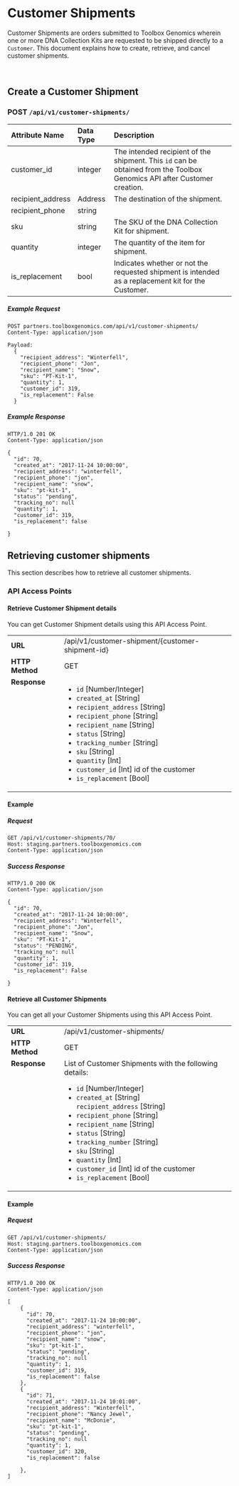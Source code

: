 
# Customer Shipments
Customer Shipments are orders submitted to Toolbox Genomics wherein one or more DNA Collection Kits are requested to be shipped directly to a `Customer`. This document explains how to create, retrieve, and cancel customer shipments.

<br>

## Create a Customer Shipment

### POST `/api/v1/customer-shipments/`

| Attribute Name | Data Type | Description
|:---|:---|:---
| customer_id | integer| The intended recipient of the shipment.  This `id` can be obtained from the Toolbox Genomics API after Customer creation.
| recipient_address | Address | The destination of the shipment.
| recipient_phone | string |
| sku | string | The SKU of the DNA Collection Kit for shipment.
| quantity | integer | The quantity of the item for shipment.
| is_replacement | bool | Indicates whether or not the requested shipment is intended as a replacement kit for the Customer.


##### Example Request

```
POST partners.toolboxgenomics.com/api/v1/customer-shipments/ 
Content-Type: application/json

Payload:
  {
    "recipient_address": "Winterfell",
    "recipient_phone": "Jon",
    "recipient_name": "Snow",
    "sku": "PT-Kit-1",
    "quantity": 1,
    "customer_id": 319,
    "is_replacement": False
  }

```

##### Example Response

```
HTTP/1.0 201 OK 
Content-Type: application/json

{
  "id": 70,
  "created_at": "2017-11-24 10:00:00",
  "recipient_address": "winterfell",
  "recipient_phone": "jon",
  "recipient_name": "snow",
  "sku": "pt-kit-1",
  "status": "pending",
  "tracking_no": null
  "quantity": 1,
  "customer_id": 319,
  "is_replacement": false

}

```

## Retrieving customer shipments

This section describes how to retrieve all customer shipments.

### API Access Points
#### Retrieve Customer Shipment details
You can get Customer Shipment details using this API Access Point.
<table>
  <tr>
    <td><strong>URL</strong></td>
    <td> /api/v1/customer-shipment/{customer-shipment-id} </td>
  </tr>
  <tr>
    <td><strong>HTTP Method</strong></td>
    <td> GET </td>
  </tr>
  <tr>
    <td valign="top"><strong>Response</strong></td>
    <td>
      <ul>
        <li><code>id</code> [Number/Integer]</li>
        <li><code>created_at</code> [String]</li>
        <li><code>recipient_address</code> [String]</li>
        <li><code>recipient_phone</code> [String]</li>
        <li><code>recipient_name</code> [String]</li>
        <li><code>status</code> [String]</li>
        <li><code>tracking_number</code> [String]</li>
        <li><code>sku</code> [String] </li>
        <li><code>quantity</code> [Int] </li>
        <li><code>customer_id</code> [Int] id of the customer</li>
        <li><code>is_replacement</code> [Bool]</li>
      </ul>
    </td>
  </tr>
</table>

#### Example


##### Request

```
GET /api/v1/customer-shipments/70/
Host: staging.partners.toolboxgenomics.com
Content-Type: application/json

```

##### Success Response

```
HTTP/1.0 200 OK 
Content-Type: application/json

{
  "id": 70,
  "created_at": "2017-11-24 10:00:00",
  "recipient_address": "Winterfell",
  "recipient_phone": "Jon",
  "recipient_name": "Snow",
  "sku": "PT-Kit-1",
  "status": "PENDING",
  "tracking_no": null
  "quantity": 1,
  "customer_id": 319,
  "is_replacement": False

}
```

#### Retrieve all Customer Shipments
You can get all your Customer Shipments using this API Access Point.
<table>
  <tr>
    <td><strong>URL</strong></td>
    <td> /api/v1/customer-shipments/ </td>
  </tr>
  <tr>
    <td><strong>HTTP Method</strong></td>
    <td> GET </td>
  </tr>
  <tr>
    <td valign="top"><strong>Response</strong></td>
    <td>
    List of Customer Shipments with the following details:
      <ul>
        <li><code>id</code> [Number/Integer]</li>
        <li><code>created_at</code> [String]</li
        <li><code>recipient_address</code> [String]</li>
        <li><code>recipient_phone</code> [String]</li>
        <li><code>recipient_name</code> [String]</li>
        <li><code>status</code> [String]</li>
        <li><code>tracking_number</code> [String]</li>
        <li><code>sku</code> [String] </li>
        <li><code>quantity</code> [Int] </li>
        <li><code>customer_id</code> [Int] id of the customer</li>
        <li><code>is_replacement</code> [Bool]</li>
      </ul>
    </td>
  </tr>
</table>

#### Example


##### Request

```
GET /api/v1/customer-shipments/
Host: staging.partners.toolboxgenomics.com
Content-Type: application/json

```

##### Success Response

```
HTTP/1.0 200 OK 
Content-Type: application/json

[
    {
      "id": 70,
      "created_at": "2017-11-24 10:00:00",
      "recipient_address": "winterfell",
      "recipient_phone": "jon",
      "recipient_name": "snow",
      "sku": "pt-kit-1",
      "status": "pending",
      "tracking_no": null
      "quantity": 1,
      "customer_id": 319,
      "is_replacement": false
    },
    {
      "id": 71,
      "created_at": "2017-11-24 10:01:00",
      "recipient_address": "Winterfell",
      "recipient_phone": "Nancy Jewel",
      "recipient_name": "McDonie",
      "sku": "pt-kit-1",
      "status": "pending",
      "tracking_no": null
      "quantity": 1,
      "customer_id": 320,
      "is_replacement": false

    },
]
```
